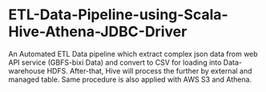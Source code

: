 # ETL-Data-Pipeline-using-Scala-Hive-Athena-JDBC-Driver
An Automated ETL Data pipeline which extract complex json data from web  API service (GBFS-bixi Data) and convert to CSV for loading into Data-warehouse HDFS. After-that,  Hive will process the further by external and managed table. Same procedure is also applied with AWS S3 and Athena.  
